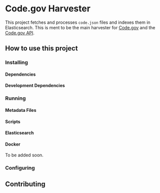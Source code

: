 # Code.gov Harvester

This project fetches and processes `code.json` files and indexes them in Elasticsearch. This is ment to be the main harvester for [Code.gov](https://code.gov) and the [Code.gov API](https://github.com/gsa/code-gov-api).

## How to use this project

### Installing

#### Dependencies

#### Development Dependencies

### Running

#### Metadata Files

#### Scripts

#### Elasticsearch

#### Docker

To be added soon.

### Configuring

## Contributing
